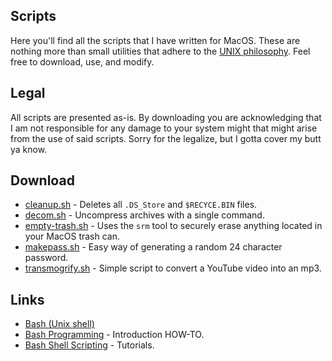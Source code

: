## Scripts

Here you'll find all the scripts that I have written for MacOS. These are nothing more than small utilities that adhere to the [UNIX philosophy](https://en.wikipedia.org/wiki/Unix_philosophy). Feel free to download, use, and modify. 

## Legal 

All scripts are presented as-is. By downloading you are acknowledging that I am not responsible for any damage to your system might that might arise from the use of said scripts. Sorry for the legalize, but I gotta cover my butt ya know. 

## Download

- [cleanup.sh](cleanup.sh) - Deletes all `.DS_Store` and `$RECYCE.BIN` files.
- [decom.sh](decom.sh) - Uncompress archives with a single command.
- [empty-trash.sh](empty-trash.sh) - Uses the `srm` tool to securely erase anything located in your MacOS trash can.
- [makepass.sh](makepass.sh) - Easy way of generating a random 24 character password.
- [transmogrify.sh](transmogrify.sh) - Simple script to convert a YouTube video into an mp3.

## Links

- [Bash (Unix shell)](https://en.wikipedia.org/wiki/Bash_%28Unix_shell%29)
- [Bash Programming](http://tldp.org/HOWTO/Bash-Prog-Intro-HOWTO.html) - Introduction HOW-TO.
- [Bash Shell Scripting](https://en.wikibooks.org/wiki/Bash_Shell_Scripting) - Tutorials.

